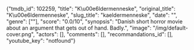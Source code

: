 {"tmdb_id": 102259, "title": "K\u00e6ldermenneske", "original_title": "K\u00e6ldermenneske", "slug_title": "kaeldermenneske", "date": "", "genre": [""], "score": "0.0/10", "synopsis": "Danish short horror movie about an argument that gets out of hand. Badly.", "image": "/img/default-cover.png", "actors": [], "comments": [], "recommandations_id": [], "youtube_key": "notfound"}